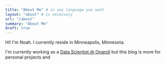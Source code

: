 ```yaml
---
title: "About Me" # in any language you want
layout: "about" # is necessary
url: "/about"
summary: "About Me"
draft: true
---
```


Hi! I'm Noah. I currently reside in Minneapolis, Minnesota.

I'm currently working as a [Data Scientist @ Onaroll](https://www.linkedin.com/in/noah-t-ford/) but this blog is more for personal projects and 